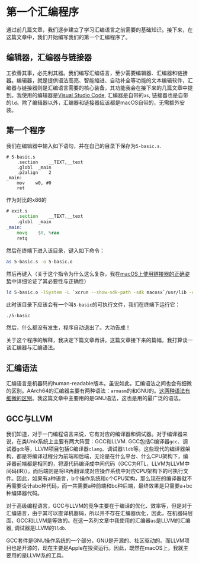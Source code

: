 # 第一个汇编程序

通过前几篇文章，我们逐步建立了学习汇编语言之前需要的基础知识。接下来，在这篇文章中，我们开始编写我们的第一个汇编程序了。

## 编辑器，汇编器与链接器

工欲善其事，必先利其器。我们编写汇编语言，至少需要编辑器、汇编器和链接器。编辑器，就是提供语法高亮、智能缩进、自动补全等功能的文本编辑软件，汇编器与链接器则是汇编语言需要的核心装备，其功能我会在接下来的几篇文章中提到。我使用的编辑器是[Visual Studio Code](https://code.visualstudio.com), 汇编器是自带的`as`, 链接器也是自带的`ld`。除了编辑器以外，汇编器和链接器应该都是macOS自带的，无需额外安装。

## 第一个程序

我们在编辑器中输入如下语句，并在自己的目录下保存为`5-basic.s`.

```armasm
# 5-basic.s
    .section    __TEXT,__text
    .globl  _main
    .p2align    2
_main:
    mov    w0, #0
    ret
```

作为对比的x86的

```asm
# exit.s    
    .section    __TEXT,__text
    .globl  _main
_main:
    movq    $0, %rax
    retq
```

然后在终端下进入该目录，键入如下命令：

```bash
as 5-basic.s -o 5-basic.o
```

然后再键入（关于这个指令为什么这么复杂，我在[macOS上使用链接器的正确姿势](https://gist.github.com/Evian-Zhang/19c63a1f1a1a58bdd4b86836a8b3ba0f)中详细论证了其必要性与正确性）

```bash
ld 5-basic.o -lSystem -L `xcrun --show-sdk-path -sdk macosx`/usr/lib -o 5-basic
```

此时该目录下应该会有一个叫`5-basic`的可执行文件，我们在终端下运行它：

```bash
./5-basic
```

然后，什么都没有发生，程序自动退出了。大功告成！

关于这个程序的解释，我决定下篇文章再讲。这篇文章接下来的篇幅，我打算谈一谈汇编器与汇编语法。

## 汇编语法

汇编语言是机器码的human-readable版本。虽说如此，汇编语法之间也会有细微的区别。AArch64的汇编器主要有两种语法：`armasm`的和GNU的。[这两种语法有细微的区别](https://developer.arm.com/documentation/100748/0613/assembling-assembly-code/assembling-armasm-and-gnu-syntax-assembly-code)。我这篇文章中主要用的是GNU语法，这也是用的最广泛的语法。

## GCC与LLVM

我们知道，对于一门编程语言来说，它有对应的编译器和调试器。对于编译器来说，在类Unix系统上主要有两大阵营：GCC和LLVM. GCC包括C编译器`gcc`、调试器`gdb`等，LLVM项目包括C编译器`clang`、调试器`lldb`等。这些现代的编译器架构，都是将编译过程分为前端和后端，无论是在什么平台、什么CPU架构下，编译器前端都是相同的，将源代码编译成中间代码（GCC为RTL，LLVM为LLVM中间码(IR)）。而后端则是将IR再翻译成对应操作系统中对应CPU架构下的可执行文件。因此，如果有a种语言，b个操作系统和c个CPU架构，那么现在的编译器就不再需要设计abc种代码，而一共需要a种前端和bc种后端，最终效果是只需要a+bc种编译器代码。

对于高级编程语言，GCC与LLVM的竞争主要在于编译的优化、效率等，但是对于汇编语言，由于其可以直译机器码，所以并不存在汇编器优化，因此，在机器码层面，GCC和LLVM是等效的。在这一系列文章中我使用的汇编器`as`是LLVM的汇编器, 调试器是LLVM的`lldb`.

GCC套件是GNU操作系统的一个部分，GNU是开源的、社区驱动的。而LLVM项目也是开源的，现在主要是Apple在投资运行。因此，既然在macOS上，我就主要用的是LLVM系的工具。
